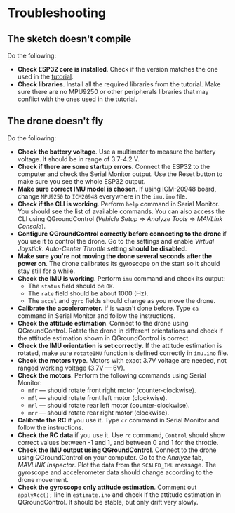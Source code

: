 # Troubleshooting

## The sketch doesn't compile

Do the following:

* **Check ESP32 core is installed**. Check if the version matches the one used in the [tutorial](build.md#firmware).
* **Check libraries**. Install all the required libraries from the tutorial. Make sure there are no MPU9250 or other peripherals libraries that may conflict with the ones used in the tutorial.

## The drone doesn't fly

Do the following:

* **Check the battery voltage**. Use a multimeter to measure the battery voltage. It should be in range of 3.7-4.2 V.
* **Check if there are some startup errors**. Connect the ESP32 to the computer and check the Serial Monitor output. Use the Reset button to make sure you see the whole ESP32 output.
* **Make sure correct IMU model is chosen**. If using ICM-20948 board, change `MPU9250` to `ICM20948` everywhere in the `imu.ino` file.
* **Check if the CLI is working**. Perform `help` command in Serial Monitor. You should see the list of available commands. You can also access the CLI using QGroundControl (*Vehicle Setup* ⇒ *Analyze Tools* ⇒ *MAVLink Console*).
* **Configure QGroundControl correctly before connecting to the drone** if you use it to control the drone. Go to the settings and enable *Virtual Joystick*. *Auto-Center Throttle* setting **should be disabled**.
* **Make sure you're not moving the drone several seconds after the power on**. The drone calibrates its gyroscope on the start so it should stay still for a while.
* **Check the IMU is working**. Perform `imu` command and check its output:
  * The `status` field should be `OK`.
  * The `rate` field should be about 1000 (Hz).
  * The `accel` and `gyro` fields should change as you move the drone.
* **Calibrate the accelerometer.** if is wasn't done before. Type `ca` command in Serial Monitor and follow the instructions.
* **Check the attitude estimation**. Connect to the drone using QGroundControl. Rotate the drone in different orientations and check if the attitude estimation shown in QGroundControl is correct.
* **Check the IMU orientation is set correctly**. If the attitude estimation is rotated, make sure `rotateIMU` function is defined correctly in `imu.ino` file.
* **Check the motors type**. Motors with exact 3.7V voltage are needed, not ranged working voltage (3.7V — 6V).
* **Check the motors**. Perform the following commands using Serial Monitor:
  * `mfr` — should rotate front right motor (counter-clockwise).
  * `mfl` — should rotate front left motor (clockwise).
  * `mrl` — should rotate rear left motor (counter-clockwise).
  * `mrr` — should rotate rear right motor (clockwise).
* **Calibrate the RC** if you use it. Type `cr` command in Serial Monitor and follow the instructions.
* **Check the RC data** if you use it. Use `rc` command, `Control` should show correct values between -1 and 1, and between 0 and 1 for the throttle.
* **Check the IMU output using QGroundControl**. Connect to the drone using QGroundControl on your computer. Go to the *Analyze* tab, *MAVLINK Inspector*. Plot the data from the `SCALED_IMU` message. The gyroscope and accelerometer data should change according to the drone movement.
* **Check the gyroscope only attitude estimation**. Comment out `applyAcc();` line in `estimate.ino` and check if the attitude estimation in QGroundControl. It should be stable, but only drift very slowly.
